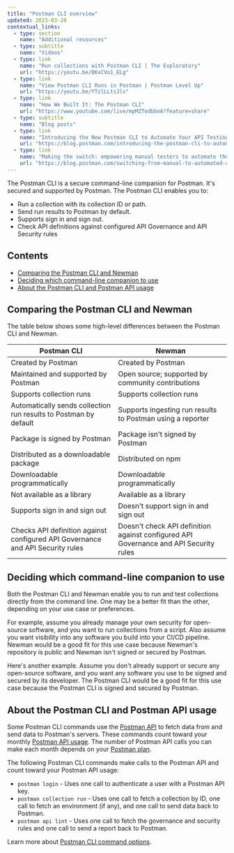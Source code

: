 ```yaml
---
title: "Postman CLI overview"
updated: 2023-03-20
contextual_links:
  - type: section
    name: "Additional resources"
  - type: subtitle
    name: "Videos"
  - type: link
    name: "Run collections with Postman CLI | The Exploratory"
    url: "https://youtu.be/DKxCVo1_ELg"
  - type: link
    name: "View Postman CLI Runs in Postman | Postman Level Up"
    url: "https://youtu.be/YTzlLLtsJls"
  - type: link
    name: "How We Built It: The Postman CLI"
    url: "https://www.youtube.com/live/mpMZTodbbnA?feature=share"
  - type: subtitle
    name: "Blog posts"
  - type: link
    name: "Introducing the New Postman CLI to Automate Your API Testing"
    url: "https://blog.postman.com/introducing-the-postman-cli-to-automate-your-api-testing/"
  - type: link
    name: "Making the switch: empowering manual testers to automate their API tests"
    url: "https://blog.postman.com/switching-from-manual-to-automated-api-testing/"
---
```


The Postman CLI is a secure command-line companion for Postman. It's secured and supported by Postman. The Postman CLI enables you to:

* Run a collection with its collection ID or path.
* Send run results to Postman by default.
* Supports sign in and sign out.
* Check API definitions against configured API Governance and API Security rules

## Contents

* [Comparing the Postman CLI and Newman](#comparing-the-postman-cli-and-newman)
* [Deciding which command-line companion to use](#deciding-which-command-line-companion-to-use)
* [About the Postman CLI and Postman API usage](#about-the-postman-cli-and-postman-api-usage)

## Comparing the Postman CLI and Newman

The table below shows some high-level differences between the Postman CLI and Newman.

| Postman CLI  | Newman  |
|---|---|
| Created by Postman | Created by Postman |
| Maintained and supported by Postman | Open source; supported by community contributions |
| Supports collection runs| Supports collection runs  |
| Automatically sends collection run results to Postman by default | Supports ingesting run results to Postman using a reporter |
| Package is signed by Postman | Package isn't signed by Postman |
| Distributed as a downloadable package | Distributed on npm |
| Downloadable programmatically | Downloadable programmatically
| Not available as a library | Available as a library
| Supports sign in and sign out | Doesn't support sign in and sign out |
| Checks API definition against configured API Governance and API Security rules | Doesn't check API definition against configured API Governance and API Security rules |

## Deciding which command-line companion to use

Both the Postman CLI and Newman enable you to run and test collections directly from the command line. One may be a better fit than the other, depending on your use case or preferences.

For example, assume you already manage your own security for open-source software, and you want to run collections from a script. Also assume you want visibility into any software you build into your CI/CD pipeline. Newman would be a good fit for this use case because Newman's repository is public and Newman isn't signed or secured by Postman.

Here's another example. Assume you don't already support or secure any open-source software, and you want any software you use to be signed and secured by its developer. The Postman CLI would be a good fit for this use case because the Postman CLI is signed and secured by Postman.

## About the Postman CLI and Postman API usage

Some Postman CLI commands use the [Postman API](/docs/developer/postman-api/intro-api/) to fetch data from and send data to Postman's servers. These commands count toward your monthly [Postman API usage](/docs/administration/resource-usage/#postman-api-usage). The number of Postman API calls you can make each month depends on your [Postman plan](https://www.postman.com/pricing/).

The following Postman CLI commands make calls to the Postman API and count toward your Postman API usage:

* `postman login` - Uses one call to authenticate a user with a Postman API key.
* `postman collection run` - Uses one call to fetch a collection by ID, one call to fetch an environment (if any), and one call to send data back to Postman.
* `postman api lint` - Uses one call to fetch the governance and security rules and one call to send a report back to Postman.

Learn more about [Postman CLI command options](/docs/postman-cli/postman-cli-options/).
